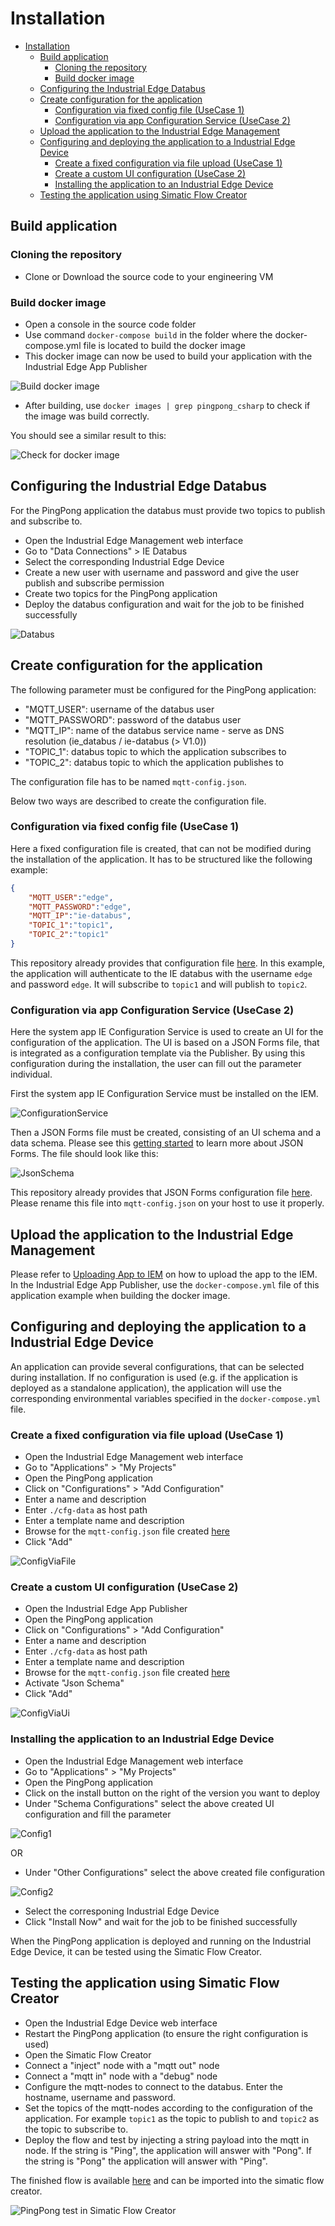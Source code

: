 # Installation

- [Installation](#installation)
  - [Build application](#build-application)
    - [Cloning the repository](#cloning-the-repository)
    - [Build docker image](#build-docker-image)
  - [Configuring the Industrial Edge Databus](#configuring-the-industrial-edge-databus)
  - [Create configuration for the application](#create-configuration-for-the-application)
    - [Configuration via fixed config file (UseCase 1)](#configuration-via-fixed-config-file-usecase-1)
    - [Configuration via app Configuration Service (UseCase 2)](#configuration-via-app-configuration-service-usecase-2)
  - [Upload the application to the Industrial Edge Management](#upload-the-application-to-the-industrial-edge-management)
  - [Configuring and deploying the application to a Industrial Edge Device](#configuring-and-deploying-the-application-to-a-industrial-edge-device)
    - [Create a fixed configuration via file upload (UseCase 1)](#create-a-fixed-configuration-via-file-upload-usecase-1)
    - [Create a custom UI configuration (UseCase 2)](#create-a-custom-ui-configuration-usecase-2)
    - [Installing the application to an Industrial Edge Device](#installing-the-application-to-an-industrial-edge-device)
  - [Testing the application using Simatic Flow Creator](#testing-the-application-using-simatic-flow-creator)

## Build application

### Cloning the repository

- Clone or Download the source code to your engineering VM

### Build docker image

- Open a console in the source code folder
- Use command `docker-compose build` in the folder where the docker-compose.yml file is located to build the docker image
- This docker image can now be used to build your application with the Industrial Edge App Publisher

![Build docker image](./graphics/docker-compose-build.png)

- After building, use `docker images | grep pingpong_csharp` to check if the image was build correctly.

You should see a similar result to this:

![Check for docker image](./graphics/docker-images-grep.png)

## Configuring the Industrial Edge Databus

For the PingPong application the databus must provide two topics to publish and subscribe to.

- Open the Industrial Edge Management web interface
- Go to "Data Connections" > IE Databus
- Select the corresponding Industrial Edge Device
- Create a new user with username and password and give the user publish and subscribe permission
- Create two topics for the PingPong application
- Deploy the databus configuration and wait for the job to be finished successfully

![Databus](./graphics/Databus.png)

## Create configuration for the application

The following parameter must be configured for the PingPong application:

- "MQTT_USER": username of the databus user
- "MQTT_PASSWORD": password of the databus user
- "MQTT_IP": name of the databus service name - serve as DNS resolution (ie_databus / ie-databus (> V1.0))
- "TOPIC_1": databus topic to which the application subscribes to
- "TOPIC_2": databus topic to which the application publishes to

The configuration file has to be named `mqtt-config.json`.

Below two ways are described to create the configuration file.

### Configuration via fixed config file (UseCase 1)

Here a fixed configuration file is created, that can not be modified during the installation of the application. It has to be structured like the following example:

```json
{
    "MQTT_USER":"edge",
    "MQTT_PASSWORD":"edge",
    "MQTT_IP":"ie-databus",
    "TOPIC_1":"topic1",
    "TOPIC_2":"topic1"
}
```

This repository already provides that configuration file [here](./../cfg-data/mqtt-config.json).
In this example, the application will authenticate to the IE databus with the username `edge` and password `edge`. It will subscribe to `topic1` and will publish to `topic2`.

### Configuration via app Configuration Service (UseCase 2)

Here the system app IE Configuration Service is used to create an UI for the configuration of the application. The UI is based on a JSON Forms file, that is integrated as a configuration template via the Publisher. By using this configuration during the installation, the user can fill out the parameter individual.

First the system app IE Configuration Service must be installed on the IEM.

![ConfigurationService](./graphics/ConfigurationService.png)

Then a JSON Forms file must be created, consisting of an UI schema and a data schema. Please see this [getting started](https://jsonforms.io/docs/getting-started) to learn more about JSON Forms. The file should look like this:

![JsonSchema](./graphics/JsonSchema.png)

This repository already provides that JSON Forms configuration file [here](./../cfg-data/mqtt-config_schema.json). Please rename this file into `mqtt-config.json` on your host to use it properly.

## Upload the application to the Industrial Edge Management

Please refer to [Uploading App to IEM](https://github.com/industrial-edge/upload-app-to-industrial-edge-management) on how to upload the app to the IEM. In the Industrial Edge App Publisher, use the `docker-compose.yml` file of this application example when building the docker image.

## Configuring and deploying the application to a Industrial Edge Device

An application can provide several configurations, that can be selected during installation.
If no configuration is used (e.g. if the application is deployed as a standalone application), the application will use the corresponding environmental variables specified in the `docker-compose.yml` file.

### Create a fixed configuration via file upload (UseCase 1)

- Open the Industrial Edge Management web interface
- Go to "Applications" > "My Projects"
- Open the PingPong application
- Click on "Configurations" > "Add Configuration"
- Enter a name and description
- Enter `./cfg-data` as host path
- Enter a template name and description
- Browse for the `mqtt-config.json` file created [here](#configuration-via-fixed-config-file-usecase-1)
- Click "Add"

![ConfigViaFile](./graphics/ConfigViaFile.png)

### Create a custom UI configuration (UseCase 2)

- Open the Industrial Edge App Publisher
- Open the PingPong application
- Click on "Configurations" > "Add Configuration"
- Enter a name and description
- Enter `./cfg-data` as host path
- Enter a template name and description
- Browse for the `mqtt-config.json` file created [here](#configuration-via-app-configuration-service-usecase-2)
- Activate "Json Schema"
- Click "Add"

![ConfigViaUi](./graphics/ConfigViaUi.png)

### Installing the application to an Industrial Edge Device

- Open the Industrial Edge Management web interface
- Go to "Applications" > "My Projects"
- Open the PingPong application
- Click on the install button on the right of the version you want to deploy
- Under "Schema Configurations" select the above created UI configuration and fill the parameter

![Config1](./graphics/Config1.png)

OR

- Under "Other Configurations" select the above created file configuration

![Config2](./graphics/Config2.png)

- Select the corresponing Industrial Edge Device
- Click "Install Now" and wait for the job to be finished successfully

When the PingPong application is deployed and running on the Industrial Edge Device, it can be tested using the Simatic Flow Creator.

## Testing the application using Simatic Flow Creator

- Open the Industrial Edge Device web interface
- Restart the PingPong application (to ensure the right configuration is used)
- Open the Simatic Flow Creator
- Connect a "inject" node with a "mqtt out" node
- Connect a "mqtt in" node with a "debug" node
- Configure the mqtt-nodes to connect to the databus. Enter the hostname, username and password.
- Set the topics of the mqtt-nodes according to the configuration of the application. For example `topic1` as the topic to publish to and `topic2` as the topic to subscribe to.
- Deploy the flow and test by injecting a string payload into the mqtt in node. If the string is "Ping", the application will answer with "Pong". If the string is "Pong" the application will answer with "Ping".

The finished flow is available [here](./../src/Flow_Pingpong_Test.json) and can be imported into the simatic flow creator.

![PingPong test in Simatic Flow Creator](./graphics/pingpong-flowcreator.gif)
